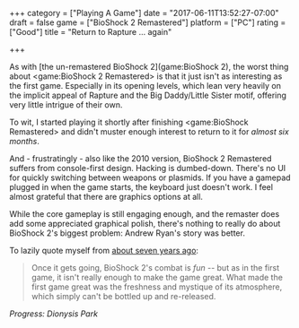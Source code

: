+++
category = ["Playing A Game"]
date = "2017-06-11T13:52:27-07:00"
draft = false
game = ["BioShock 2 Remastered"]
platform = ["PC"]
rating = ["Good"]
title = "Return to Rapture ... again"

+++

As with [the un-remastered BioShock 2](game:BioShock 2), the worst thing about <game:BioShock 2 Remastered> is that it just isn't as interesting as the first game.  Especially in its opening levels, which lean very heavily on the implicit appeal of Rapture and the Big Daddy/Little Sister motif, offering very little intrigue of their own.

To wit, I started playing it shortly after finishing <game:BioShock Remastered> and didn't muster enough interest to return to it for <i>almost six months</i>.

And - frustratingly - also like the 2010 version, BioShock 2 Remastered suffers from console-first design.  Hacking is dumbed-down.  There's no UI for quickly switching between weapons or plasmids.  If you have a gamepad plugged in when the game starts, the keyboard just doesn't work.  I feel almost grateful that there are graphics options at all.

While the core gameplay is still engaging enough, and the remaster does add some appreciated graphical polish, there's nothing to really do about BioShock 2's biggest problem: Andrew Ryan's story was better.

To lazily quote myself from [about seven years ago]($SiteBaseURL$2010/07/24/bioshock-2-7/):

<blockquote>Once it gets going, BioShock 2's combat is <i>fun</i> -- but as in the first game, it isn't really enough to make the game great. What made the first game great was the freshness and mystique of its atmosphere, which simply can't be bottled up and re-released.</blockquote>

<i>Progress: Dionysis Park</i>
